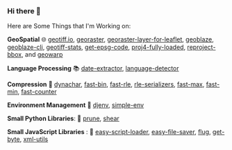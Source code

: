 ### Hi there 👋

<!--
**DanielJDufour/DanielJDufour** is a ✨ _special_ ✨ repository because its `README.md` (this file) appears on your GitHub profile.

Here are some ideas to get you started:

- 🔭 I’m currently working on ...
- 🌱 I’m currently learning ...
- 👯 I’m looking to collaborate on ...
- 🤔 I’m looking for help with ...
- 💬 Ask me about ...
- 📫 How to reach me: ...
- 😄 Pronouns: ...
- ⚡ Fun fact: ...
-->

Here are Some Things that I'm Working on:   

**GeoSpatial** :globe_with_meridians: [geotiff.io](https://github.com/GeoTIFF/geotiff.io), [georaster](https://github.com/GeoTIFF/georaster), [georaster-layer-for-leaflet](https://github.com/GeoTIFF/georaster-layer-for-leaflet), [geoblaze](https://github.com/GeoTIFF/geoblaze), [geoblaze-cli](https://github.com/GeoTIFF/geoblaze-cli), [geotiff-stats](https://github.com/GeoTIFF/geotiff-stats), [get-epsg-code](https://github.com/DanielJDufour/get-epsg-code), [proj4-fully-loaded](https://github.com/DanielJDufour/proj4-fully-loaded), [reproject-bbox](https://github.com/DanielJDufour/reproject-bbox), and [geowarp](https://github.com/DanielJDufour/geowarp)

**Language Processing** :books: [date-extractor](https://github.com/DanielJDufour/date-extractor), [language-detector](https://github.com/DanielJDufour/language-detector)

**Compression** :dvd: [dynachar](https://github.com/danieljdufour/dynachar), [fast-bin](https://github.com/danieljdufour/fast-bin), [fast-rle](https://github.com/danieljdufour/fast-rle), [rle-serializers](https://github.com/DanielJDufour/rle-serializers), [fast-max](https://github.com/DanielJDufour/fast-max), [fast-min](https://github.com/DanielJDufour/fast-min), [fast-counter](https://github.com/DanielJDufour/fast-counter)

**Environment Management** :seedling: [djenv](https://github.com/danieljdufour/djenv), [simple-env](https://github.com/DanielJDufour/simple-env)

**Small Python Libraries**: :snake: [prune](https://github.com/danieljdufour/prune), [shear](https://github.com/danieljdufour/shear)

**Small JavaScript Libraries** : :hatched_chick: [easy-script-loader](https://github.com/danieljdufour/easy-script-loader), [easy-file-saver](https://github.com/danieljdufour/easy-file-saver), [flug](https://github.com/danieljdufour/flug), [get-byte](https://github.com/danieljdufour/get-byte), [xml-utils](https://github.com/danieljdufour/xml-utils)
